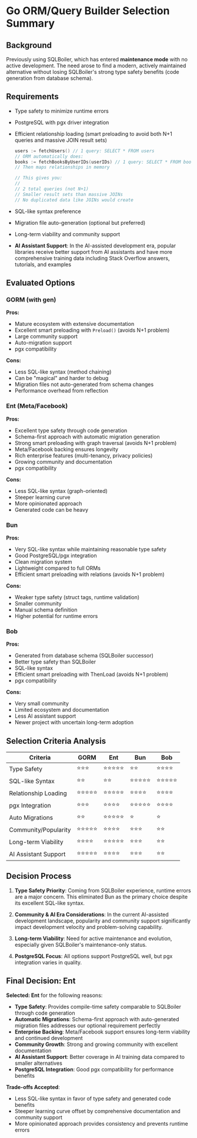 # Go ORM/Query Builder Selection Summary

## Background

Previously using SQLBoiler, which has entered **maintenance mode** with no active development. The need arose to find a modern, actively maintained alternative without losing SQLBoiler's strong type safety benefits (code generation from database schema).

## Requirements

- Type safety to minimize runtime errors
- PostgreSQL with pgx driver integration
- Efficient relationship loading (smart preloading to avoid both N+1 queries and massive JOIN result sets)

  ```go
  users := fetchUsers() // 1 query: SELECT * FROM users
  // ORM automatically does:
  books := fetchBooksByUserIDs(userIDs) // 1 query: SELECT * FROM books WHERE user_id IN (1,2,3...)
  // Then maps relationships in memory

  // This gives you:
  //
  // 2 total queries (not N+1)
  // Smaller result sets than massive JOINs
  // No duplicated data like JOINs would create
  ```

- SQL-like syntax preference
- Migration file auto-generation (optional but preferred)
- Long-term viability and community support
- **AI Assistant Support**: In the AI-assisted development era, popular libraries receive better support from AI assistants and have more comprehensive training data including Stack Overflow answers, tutorials, and examples

## Evaluated Options

### GORM (with gen)

**Pros:**

- Mature ecosystem with extensive documentation
- Excellent smart preloading with `Preload()` (avoids N+1 problem)
- Large community support
- Auto-migration support
- pgx compatibility

**Cons:**

- Less SQL-like syntax (method chaining)
- Can be "magical" and harder to debug
- Migration files not auto-generated from schema changes
- Performance overhead from reflection

### Ent (Meta/Facebook)

**Pros:**

- Excellent type safety through code generation
- Schema-first approach with automatic migration generation
- Strong smart preloading with graph traversal (avoids N+1 problem)
- Meta/Facebook backing ensures longevity
- Rich enterprise features (multi-tenancy, privacy policies)
- Growing community and documentation
- pgx compatibility

**Cons:**

- Less SQL-like syntax (graph-oriented)
- Steeper learning curve
- More opinionated approach
- Generated code can be heavy

### Bun

**Pros:**

- Very SQL-like syntax while maintaining reasonable type safety
- Good PostgreSQL/pgx integration
- Clean migration system
- Lightweight compared to full ORMs
- Efficient smart preloading with relations (avoids N+1 problem)

**Cons:**

- Weaker type safety (struct tags, runtime validation)
- Smaller community
- Manual schema definition
- Higher potential for runtime errors

### Bob

**Pros:**

- Generated from database schema (SQLBoiler successor)
- Better type safety than SQLBoiler
- SQL-like syntax
- Efficient smart preloading with ThenLoad (avoids N+1 problem)
- pgx compatibility

**Cons:**

- Very small community
- Limited ecosystem and documentation
- Less AI assistant support
- Newer project with uncertain long-term adoption

## Selection Criteria Analysis

| Criteria | GORM | Ent | Bun | Bob |
|----------|------|-----|-----|-----|
| Type Safety | ⭐⭐⭐ | ⭐⭐⭐⭐⭐ | ⭐⭐ | ⭐⭐⭐⭐ |
| SQL-like Syntax | ⭐⭐ | ⭐⭐ | ⭐⭐⭐⭐⭐ | ⭐⭐⭐⭐⭐ |
| Relationship Loading | ⭐⭐⭐⭐⭐ | ⭐⭐⭐⭐⭐ | ⭐⭐⭐⭐ | ⭐⭐⭐⭐ |
| pgx Integration | ⭐⭐⭐ | ⭐⭐⭐⭐ | ⭐⭐⭐⭐⭐ | ⭐⭐⭐⭐ |
| Auto Migrations | ⭐⭐ | ⭐⭐⭐⭐⭐ | ⭐ | ⭐ |
| Community/Popularity | ⭐⭐⭐⭐⭐ | ⭐⭐⭐⭐ | ⭐⭐⭐ | ⭐⭐ |
| Long-term Viability | ⭐⭐⭐⭐ | ⭐⭐⭐⭐⭐ | ⭐⭐⭐ | ⭐⭐ |
| AI Assistant Support | ⭐⭐⭐⭐⭐ | ⭐⭐⭐⭐ | ⭐⭐⭐ | ⭐⭐ |

## Decision Process

1. **Type Safety Priority**: Coming from SQLBoiler experience, runtime errors are a major concern. This eliminated Bun as the primary choice despite its excellent SQL-like syntax.

2. **Community & AI Era Considerations**: In the current AI-assisted development landscape, popularity and community support significantly impact development velocity and problem-solving capability.

3. **Long-term Viability**: Need for active maintenance and evolution, especially given SQLBoiler's maintenance-only status.

4. **PostgreSQL Focus**: All options support PostgreSQL well, but pgx integration varies in quality.

## Final Decision: Ent

**Selected: Ent** for the following reasons:

- **Type Safety**: Provides compile-time safety comparable to SQLBoiler through code generation
- **Automatic Migrations**: Schema-first approach with auto-generated migration files addresses our optional requirement perfectly
- **Enterprise Backing**: Meta/Facebook support ensures long-term viability and continued development
- **Community Growth**: Strong and growing community with excellent documentation
- **AI Assistant Support**: Better coverage in AI training data compared to smaller alternatives
- **PostgreSQL Integration**: Good pgx compatibility for performance benefits

**Trade-offs Accepted**:

- Less SQL-like syntax in favor of type safety and generated code benefits
- Steeper learning curve offset by comprehensive documentation and community support
- More opinionated approach provides consistency and prevents runtime errors
